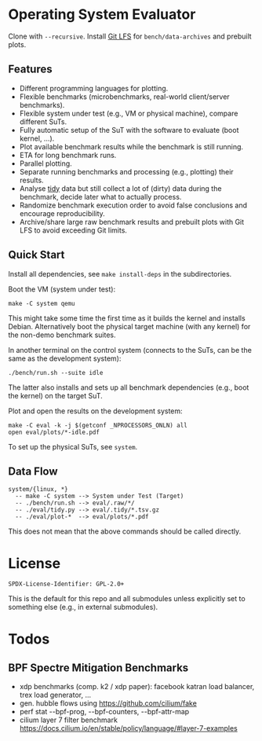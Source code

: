 # Operating System Evaluator

Clone with `--recursive`. Install [Git LFS](https://git-lfs.com/) for `bench/data-archives` and prebuilt plots.

## Features

-   Different programming languages for plotting.
-   Flexible benchmarks (microbenchmarks, real-world client/server benchmarks).
-   Flexible system under test (e.g., VM or physical machine), compare different SuTs.
-   Fully automatic setup of the SuT with the software to evaluate (boot kernel, &#x2026;).
-   Plot available benchmark results while the benchmark is still running.
-   ETA for long benchmark runs.
-   Parallel plotting.
-   Separate running benchmarks and processing (e.g., plotting) their results.
-   Analyse [tidy](https://vita.had.co.nz/papers/tidy-data.pdf) data but still collect a lot of (dirty) data during the benchmark, decide later what to actually process.
-   Randomize benchmark execution order to avoid false conclusions and encourage reproducibility.
-   Archive/share large raw benchmark results and prebuilt plots with Git LFS to avoid exceeding Git limits.

## Quick Start

Install all dependencies, see `make install-deps` in the subdirectories.

Boot the VM (system under test):

    make -C system qemu

This might take some time the first time as it builds the kernel and installs
Debian. Alternatively boot the physical target machine (with any kernel) for the
non-demo benchmark suites.

In another terminal on the control system (connects to the SuTs, can be the same as the development system):

    ./bench/run.sh --suite idle

The latter also installs and sets up all benchmark dependencies (e.g., boot the kernel) on the target SuT.

Plot and open the results on the development system:

    make -C eval -k -j $(getconf _NPROCESSORS_ONLN) all
    open eval/plots/*-idle.pdf

To set up the physical SuTs, see `system`.

## Data Flow

    system/{linux, *}
      -- make -C system --> System under Test (Target)
      -- ./bench/run.sh --> eval/.raw/*/
      -- ./eval/tidy.py --> eval/.tidy/*.tsv.gz
      -- ./eval/plot-*  --> eval/plots/*.pdf

This does not mean that the above commands should be called directly.

# License

    SPDX-License-Identifier: GPL-2.0+

This is the default for this repo and all submodules unless explicitly set to something else (e.g., in external submodules).

# Todos

## BPF Spectre Mitigation Benchmarks

- xdp benchmarks (comp. k2 / xdp paper): facebook katran load balancer, trex load generator, ...
- gen. hubble flows using https://github.com/cilium/fake
- perf stat --bpf-prog, --bpf-counters, --bpf-attr-map
- cilium layer 7 filter benchmark https://docs.cilium.io/en/stable/policy/language/#layer-7-examples 
